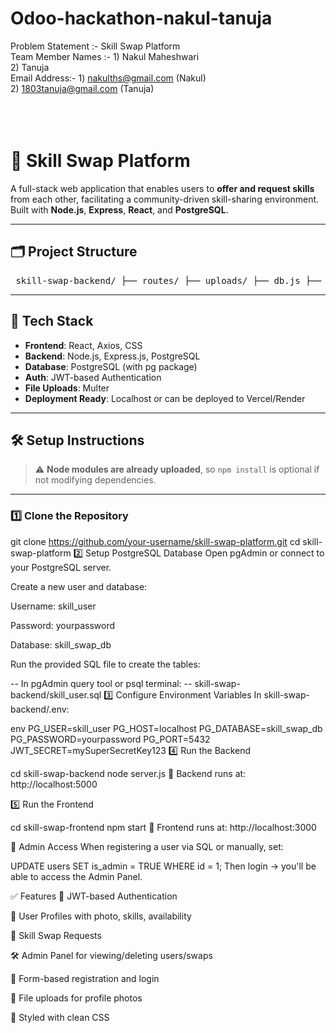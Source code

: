 # Odoo-hackathon-nakul-tanuja

Problem Statement :- Skill Swap Platform <br>
Team Member Names :- 1) Nakul Maheshwari <br>
                     2) Tanuja <br>
Email Address:- 1) nakulths@gmail.com (Nakul) <br>
                2) 1803tanuja@gmail.com (Tanuja) <br>
<br>
<br>
<br>

# 🔄 Skill Swap Platform

A full-stack web application that enables users to **offer and request skills** from each other, facilitating a community-driven skill-sharing environment. Built with **Node.js**, **Express**, **React**, and **PostgreSQL**.

---

## 🗂️ Project Structure

<pre> skill-swap-backend/ ├── routes/ ├── uploads/ ├── db.js ├── server.js ├── .env ├── package.json ├── skill_user.sql <-- Database schema └── node_modules/ <-- (Already uploaded) skill-swap-frontend/ ├── src/ ├── public/ ├── package.json └── node_modules/ <-- (Already uploaded) </pre>

---

## 🚀 Tech Stack

- **Frontend**: React, Axios, CSS
- **Backend**: Node.js, Express.js, PostgreSQL
- **Database**: PostgreSQL (with pg package)
- **Auth**: JWT-based Authentication
- **File Uploads**: Multer
- **Deployment Ready**: Localhost or can be deployed to Vercel/Render

---

## 🛠️ Setup Instructions

> ⚠️ **Node modules are already uploaded**, so `npm install` is optional if not modifying dependencies.

---

### 1️⃣ Clone the Repository

git clone https://github.com/your-username/skill-swap-platform.git
cd skill-swap-platform
2️⃣ Setup PostgreSQL Database
Open pgAdmin or connect to your PostgreSQL server.

Create a new user and database:

Username: skill_user

Password: yourpassword

Database: skill_swap_db

Run the provided SQL file to create the tables:


-- In pgAdmin query tool or psql terminal:
-- skill-swap-backend/skill_user.sql
3️⃣ Configure Environment Variables
In skill-swap-backend/.env:

env
PG_USER=skill_user
PG_HOST=localhost
PG_DATABASE=skill_swap_db
PG_PASSWORD=yourpassword
PG_PORT=5432
JWT_SECRET=mySuperSecretKey123
4️⃣ Run the Backend

cd skill-swap-backend
node server.js
📍 Backend runs at: http://localhost:5000

5️⃣ Run the Frontend

cd skill-swap-frontend
npm start
📍 Frontend runs at: http://localhost:3000

🔐 Admin Access
When registering a user via SQL or manually, set:


UPDATE users SET is_admin = TRUE WHERE id = 1;
Then login → you'll be able to access the Admin Panel.

✅ Features
🔐 JWT-based Authentication

👤 User Profiles with photo, skills, availability

🔄 Skill Swap Requests

🛠️ Admin Panel for viewing/deleting users/swaps

🧾 Form-based registration and login

📂 File uploads for profile photos

🎨 Styled with clean CSS

